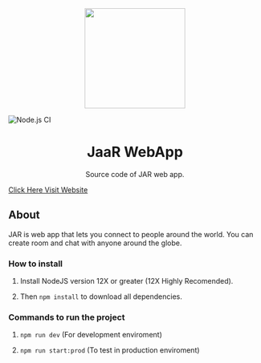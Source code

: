 <div align="center">
    <a href="https://github.com/Creatoon/Jaar-Chat-WebApp">
        <img width="200" height="200" src="https://i.ibb.co/jzR1d33/github-logo.jpg">
    </a>
</div>

![Node.js CI](https://github.com/Creatoon/Jar-web-app/workflows/Node.js%20CI/badge.svg?branch=master)


<h1 align="center">JaaR WebApp</h1>
<p align="center">
  Source code of JAR web app.
</p>

<a href="https://jaarr.herokuapp.com/">
        Click Here Visit Website
</a>

## About

JAR is web app that lets you connect to people around the world. You can create room and chat with anyone around the globe.

### How to install

1. Install NodeJS version 12X or greater (12X Highly Recomended).

2. Then `npm install` to download all dependencies.

### Commands to run the project

1. `npm run dev` (For development enviroment)

2. `npm run start:prod` (To test in production enviroment)
